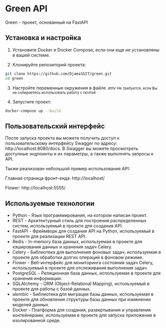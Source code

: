 # Green API

Green - проект, основанный на FastAPI

## Установка и настройка

1. Установите Docker и Docker Compose, если они еще не установлены в вашей системе.

2. Клонируйте репозиторий проекта:

```bash
git clone https://github.com/Djama1GIT/green.git
cd green
```

3. Настройте переменные окружения в файле .env
<small>Не требуется, если Вы не собираетесь использовать работу с почтой</small>

4. Запустите проект:

```bash
docker-compose up --build
```

## Пользовательский интерфейс

После запуска проекта вы можете получить доступ к пользовательскому интерфейсу Swagger по адресу: http://localhost:8080/docs. В Swagger вы можете просмотреть доступные эндпоинты и их параметры, а также выполнять запросы к API.

Также реализован небольшой пример использования API:

Главная страница фронт-енда: http://localhost/

Flower: http://localhost:5555/

## Используемые технологии

- Python - Язык программирования, на котором написан проект.
- REST - Архитектурный стиль для построения распределенных систем, используемый в проекте для создания API.
- FastAPI - Фреймворк для создания API на Python, используемый в проекте для реализации REST API.
- Redis - In-memory база данных, используемая в проекте для кэширования данных и хранения задач Celery.
- Celery - Библиотека для выполнения фоновых задач, используемая в проекте для обработки долгих операций в фоновом режиме.
- Flower - Веб-интерфейс для мониторинга состояния задач Celery, используемый в проекте для отслеживания выполнения задач.
- PostgreSQL - Реляционная база данных, используемая в проекте для хранения информации.
- SQLAlchemy - ORM (Object-Relational Mapping), используемый в проекте для работы с базой данных.
- alembic - Библиотека для миграции базы данных, используемая в проекте для обновления структуры базы данных при изменении моделей данных.
- Docker - Платформа для создания, развертывания и управления контейнерами, используемая в проекте для запуска приложения в изолированной среде.


